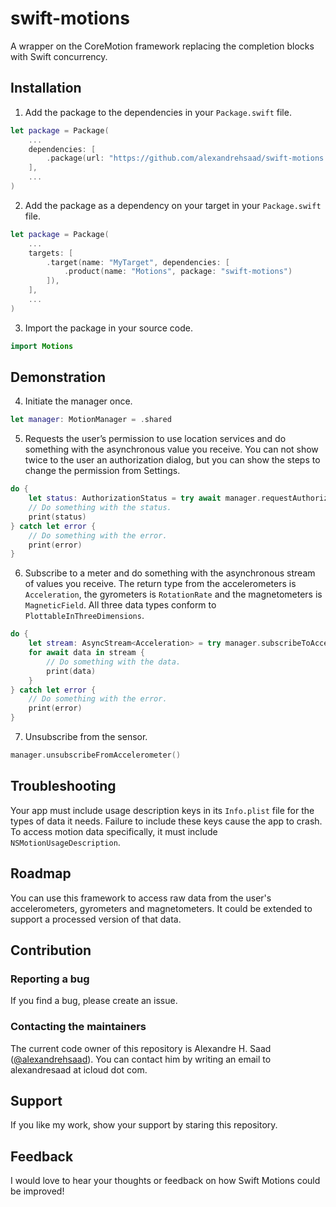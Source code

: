 # swift-motions

A wrapper on the CoreMotion framework replacing the completion blocks with Swift concurrency.

## Installation

1. Add the package to the dependencies in your `Package.swift` file.

```swift
let package = Package(
    ...
    dependencies: [
        .package(url: "https://github.com/alexandrehsaad/swift-motions.git", branch: "main")
    ],
    ...
)
```

2. Add the package as a dependency on your target in your `Package.swift` file.

```swift
let package = Package(
    ...
    targets: [
        .target(name: "MyTarget", dependencies: [
            .product(name: "Motions", package: "swift-motions")
        ]),
    ],
    ...
)
```

3. Import the package in your source code.

```swift
import Motions
```

## Demonstration

4. Initiate the manager once.

```swift
let manager: MotionManager = .shared
```

5. Requests the user’s permission to use location services and do something with the asynchronous value you receive. You can not show twice to the user an authorization dialog, but you can show the steps to change the permission from Settings.

```swift
do {
    let status: AuthorizationStatus = try await manager.requestAuthorization()
    // Do something with the status.
    print(status)
} catch let error {
    // Do something with the error.
    print(error)
}
```

6. Subscribe to a meter and do something with the asynchronous stream of values you receive. The return type from the accelerometers is `Acceleration`, the gyrometers is `RotationRate` and the magnetometers is `MagneticField`. All three data types conform to `PlottableInThreeDimensions`.

```swift
do {
    let stream: AsyncStream<Acceleration> = try manager.subscribeToAccelerometer()
    for await data in stream {
        // Do something with the data.
        print(data)
    }
} catch let error {
    // Do something with the error.
    print(error)
}
```

7. Unsubscribe from the sensor.

```swift
manager.unsubscribeFromAccelerometer()
```

## Troubleshooting

Your app must include usage description keys in its `Info.plist` file for the types of data it needs. Failure to include these keys cause the app to crash. To access motion data specifically, it must include `NSMotionUsageDescription`.

## Roadmap

You can use this framework to access raw data from the user's accelerometers, gyrometers and magnetometers. It could be extended to support a processed version of that data.

## Contribution

### Reporting a bug

If you find a bug, please create an issue.

### Contacting the maintainers

The current code owner of this repository is Alexandre H. Saad ([@alexandrehsaad](https://github.com/alexandrehsaad)). You can contact him by writing an email to alexandresaad at icloud dot com.

## Support

If you like my work, show your support by staring this repository.
 
## Feedback

I would love to hear your thoughts or feedback on how Swift Motions could be improved!
